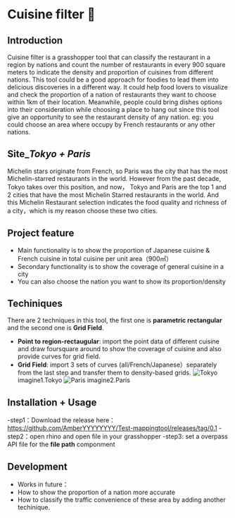 #  Cuisine filter :shallow_pan_of_food:
## Introduction
Cuisine filter is a grasshopper tool that can classify the restaurant in a region by nations and count the number of restaurants in every 900 square meters to indicate the density and proportion of cuisines from different nations. This tool could be a good approach for foodies to lead them into delicious discoveries in a different way. 
It could help food lovers to visualize and check the proportion of a nation of restaurants they want to choose within 1km of their location. Meanwhile, people could bring dishes options into their consideration while choosing a place to hang out since this tool give an opportunity to see the restaurant density of any nation. eg: you could choose an area where occupy by  French restaurants or any other nations.
## Site_*Tokyo + Paris*
Michelin stars originate from French, so Paris was the city that has the most Michelin-starred restaurants in the world. However from the past decade, Tokyo takes over this position, and now， Tokyo and Paris are the top 1 and 2 cities that have the most Michelin Starred restaurants in the world. And this Michelin Restaurant selection indicates the food quality and richness of a city，which is my reason choose these two cities. 
## Project feature
- Main functionality is to show the proportion of Japanese cuisine & French cuisine in total cuisine per unit area（900㎡）
- Secondary functionality is to show the coverage of general cuisine in a city
- You can also choose the nation you want to show its proportion/density
## Techiniques
There are 2 techniques in this tool, the first one is **parametric rectangular** and the second one is **Grid Field**.
- **Point to region-rectaugular**: 
  import the point data of different cuisine and draw foursquare around to show the coverage of cuisine and also provide curves for grid field.
- **Grid Field**:
  import 3 sets of curves (all/French/Japanese）separately from the last step and transfer them to density-based grids.
![Tokyo](https://user-images.githubusercontent.com/88841215/130212946-34214782-d444-4af9-bab7-34f02eee5b09.png)
imagine1.Tokyo
![Paris](https://user-images.githubusercontent.com/88841215/130212965-369947e7-b426-41cd-80ef-6b2216221111.png)
imagine2.Paris
## Installation + Usage
-step1：Download the release here：https://github.com/AmberYYYYYYYY/Test-mappingtool/releases/tag/0.1
-step2：open rhino and open file in your grasshopper
-step3: set a overpass API file for the **file path** componment
## Development
- Works in future： 
- How to show the proportion of a nation more accurate
- How to classify the traffic convenience of these area by adding another techinique.




